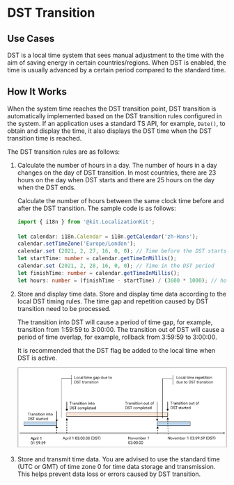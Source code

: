 # DST Transition

<!--Kit: Localization Kit-->
<!--Subsystem: Global-->
<!--Owner: @yliupy-->
<!--Designer: @sunyaozu-->
<!--Tester: @lpw_work-->
<!--Adviser: @Brilliantry_Rui-->

## Use Cases

DST is a local time system that sees manual adjustment to the time with the aim of saving energy in certain countries/regions. When DST is enabled, the time is usually advanced by a certain period compared to the standard time.


## How It Works

When the system time reaches the DST transition point, DST transition is automatically implemented based on the DST transition rules configured in the system. If an application uses a standard TS API, for example, `Date()`, to obtain and display the time, it also displays the DST time when the DST transition time is reached.

The DST transition rules are as follows:

1. Calculate the number of hours in a day.
   The number of hours in a day changes on the day of DST transition. In most countries, there are 23 hours on the day when DST starts and there are 25 hours on the day when the DST ends.

   Calculate the number of hours between the same clock time before and after the DST transition. The sample code is as follows:
   ```ts
   import { i18n } from '@kit.LocalizationKit';

   let calendar: i18n.Calendar = i18n.getCalendar('zh-Hans');
   calendar.setTimeZone('Europe/London');
   calendar.set (2021, 2, 27, 16, 0, 0); // Time before the DST starts
   let startTime: number = calendar.getTimeInMillis();
   calendar.set (2021, 2, 28, 16, 0, 0); // Time in the DST period
   let finishTime: number = calendar.getTimeInMillis();
   let hours: number = (finishTime - startTime) / (3600 * 1000); // hours = 23
   ```

2. Store and display time data.
   Store and display time data according to the local DST timing rules. The time gap and repetition caused by DST transition need to be processed.

   The transition into DST will cause a period of time gap, for example, transition from 1:59:59 to 3:00:00. The transition out of DST will cause a period of time overlap, for example, rollback from 3:59:59 to 3:00:00.

   It is recommended that the DST flag be added to the local time when DST is active.

   ![DST flag](figures/dst-flag.png)

3. Store and transmit time data.
   You are advised to use the standard time (UTC or GMT) of time zone 0 for time data storage and transmission. This helps prevent data loss or errors caused by DST transition.
